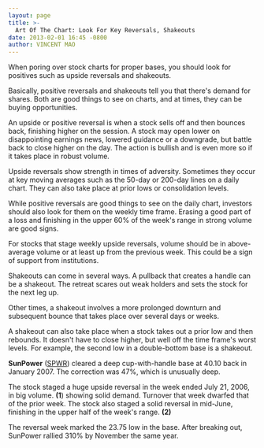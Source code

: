 ```yaml
---
layout: page
title: >-
  Art Of The Chart: Look For Key Reversals, Shakeouts
date: 2013-02-01 16:45 -0800
author: VINCENT MAO
---
```





When poring over stock charts for proper bases, you should look for positives such as upside reversals and shakeouts.


Basically, positive reversals and shakeouts tell you that there's demand for shares. Both are good things to see on charts, and at times, they can be buying opportunities.


An upside or positive reversal is when a stock sells off and then bounces back, finishing higher on the session. A stock may open lower on disappointing earnings news, lowered guidance or a downgrade, but battle back to close higher on the day. The action is bullish and is even more so if it takes place in robust volume.


Upside reversals show strength in times of adversity. Sometimes they occur at key moving averages such as the 50-day or 200-day lines on a daily chart. They can also take place at prior lows or consolidation levels.


While positive reversals are good things to see on the daily chart, investors should also look for them on the weekly time frame. Erasing a good part of a loss and finishing in the upper 60% of the week's range in strong volume are good signs.


For stocks that stage weekly upside reversals, volume should be in above-average volume or at least up from the previous week. This could be a sign of support from institutions.


Shakeouts can come in several ways. A pullback that creates a handle can be a shakeout. The retreat scares out weak holders and sets the stock for the next leg up.


Other times, a shakeout involves a more prolonged downturn and subsequent bounce that takes place over several days or weeks.


A shakeout can also take place when a stock takes out a prior low and then rebounds. It doesn't have to close higher, but well off the time frame's worst levels. For example, the second low in a double-bottom base is a shakeout.


**SunPower** ([SPWR](https://research.investors.com/quote.aspx?symbol=SPWR)) cleared a deep cup-with-handle base at 40.10 back in January 2007. The correction was 47%, which is unusually deep.


The stock staged a huge upside reversal in the week ended July 21, 2006, in big volume.  **(1**) showing solid demand. Turnover that week dwarfed that of the prior week. The stock also staged a solid reversal in mid-June, finishing in the upper half of the week's range. **(2)**


The reversal week marked the 23.75 low in the base. After breaking out, SunPower rallied 310% by November the same year.




